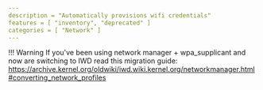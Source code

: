```yaml
---
description = "Automatically provisions wifi credentials"
features = [ "inventory", "deprecated" ]
categories = [ "Network" ]
---
```


!!! Warning
    If you've been using network manager + wpa_supplicant and now are switching to IWD read this migration guide:
    https://archive.kernel.org/oldwiki/iwd.wiki.kernel.org/networkmanager.html#converting_network_profiles
